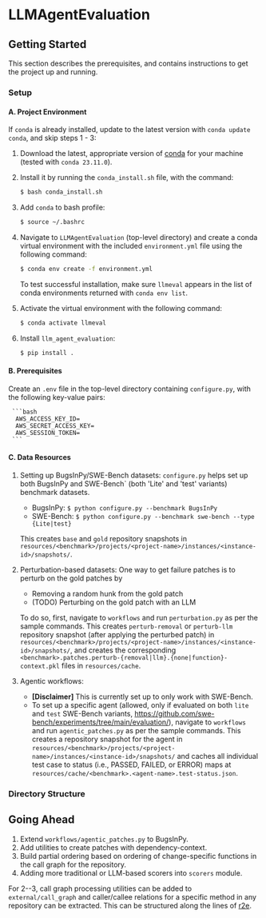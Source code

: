 # LLMAgentEvaluation

## Getting Started
This section describes the prerequisites, and contains instructions to get the project up and running.

### Setup 

#### A. Project Environment
If ``conda`` is already installed, update to the latest version with ``conda update conda``, and skip steps 1 - 3:
  1. Download the latest, appropriate version of [conda](https://repo.anaconda.com/miniconda/) for your machine (tested with ``conda 23.11.0``).
  2. Install  it by running the `conda_install.sh` file, with the command:
     ```bash
     $ bash conda_install.sh
     ```
  3. Add `conda` to bash profile:
     ```bash
     $ source ~/.bashrc
     ```
  4. Navigate to ``LLMAgentEvaluation`` (top-level directory) and create a conda virtual environment with the included `environment.yml` file using the following command:
     
     ```bash
     $ conda env create -f environment.yml
     ```

     To test successful installation, make sure ``llmeval`` appears in the list of conda environments returned with ``conda env list``.
  5. Activate the virtual environment with the following command:
     
     ```bash
     $ conda activate llmeval
     ```
  6. Install ``llm_agent_evaluation``:
     
     ```bash
     $ pip install .
     ```       

#### B. Prerequisites
Create an `.env` file in the top-level directory containing `configure.py`, with the following key-value pairs:
     
     ```bash
      AWS_ACCESS_KEY_ID=
      AWS_SECRET_ACCESS_KEY=
      AWS_SESSION_TOKEN=
     ```

#### C. Data Resources 

1. Setting up BugsInPy/SWE-Bench datasets: `configure.py` helps set up both BugsInPy and SWE-Bench` (both 'Lite' and 'test' variants) benchmark datasets.
    * BugsInPy: `$ python configure.py --benchmark BugsInPy`
    * SWE-Bench: `$ python configure.py --benchmark swe-bench --type {Lite|test}`

   This creates `base` and `gold` repository snapshots in `resources/<benchmark>/projects/<project-name>/instances/<instance-id>/snapshots/`.

2. Perturbation-based datasets: One way to get failure patches is to perturb on the gold patches by
    * Removing a random hunk from the gold patch
    * (TODO) Perturbing on the gold patch with an LLM

   To do so, first, navigate to `workflows` and run `perturbation.py` as per the sample commands. This creates `perturb-removal` or `perturb-llm` repository snapshot (after applying the perturbed patch) in `resources/<benchmark>/projects/<project-name>/instances/<instance-id>/snapshots/`, and creates the corresponding `<benchmark>.patches.perturb-{removal|llm}.{none|function}-context.pkl` files in `resources/cache`.

3. Agentic workflows:
    * **[Disclaimer]** This is currently set up to only work with SWE-Bench.
    * To set up a specific agent (allowed, only if evaluated on both `lite` and `test` SWE-Bench variants, https://github.com/swe-bench/experiments/tree/main/evaluation/), navigate to `workflows` and run `agentic_patches.py` as per the sample commands. This creates a repository snapshot for the agent in `resources/<benchmark>/projects/<project-name>/instances/<instance-id>/snapshots/` and caches all individual test case to status (i.e., PASSED, FAILED, or ERROR) maps at `resources/cache/<benchmark>.<agent-name>.test-status.json`.

### Directory Structure

<Add directory structure here>

## Going Ahead

1. Extend `workflows/agentic_patches.py` to BugsInPy.
2. Add utilities to create patches with dependency-context.
3. Build partial ordering based on ordering of change-specific functions in the call graph for the repository.
4. Adding more traditional or LLM-based scorers into `scorers` module.

For 2--3, call graph processing utilities can be added to `external/call_graph` and caller/callee relations for a specific method in any repository can be extracted. This can be structured along the lines of [r2e](https://github.com/r2e-project/r2e/tree/main/r2e/pat/callgraph).
